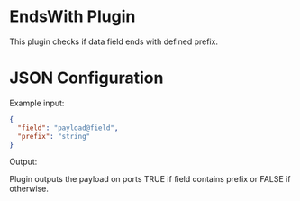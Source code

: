 # EndsWith Plugin

This plugin checks if data field ends with defined prefix.

# JSON Configuration

Example input:

```json
{
  "field": "payload@field",
  "prefix": "string"
}
```

Output:

Plugin outputs the payload on ports TRUE if field contains prefix or FALSE if otherwise.